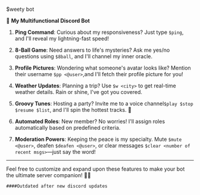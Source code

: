 $weety bot

🤖 **My Multifunctional Discord Bot**

1. **Ping Command**: Curious about my responsiveness? Just type `$ping`, and I'll reveal my lightning-fast speed!

2. **8-Ball Game**: Need answers to life's mysteries? Ask me yes/no questions using `$8ball`, and I'll channel my inner oracle.

3. **Profile Pictures**: Wondering what someone's avatar looks like? Mention their username `$pp <@user>`,and I'll fetch their profile picture for you!

4. **Weather Updates**: Planning a trip? Use `$w <city>` to get real-time weather details. Rain or shine, I've got you covered.

5. **Groovy Tunes**: Hosting a party? Invite me to a voice channel`$play $stop $resume $list`, and I'll spin the hottest tracks. 🎵

6. **Automated Roles**: New member? No worries! I'll assign roles automatically based on predefined criteria.

7. **Moderation Powers**: Keeping the peace is my specialty. Mute `$mute <@user>`, deafen `$deafen <@user>`, or clear messages `$clear <number of recent msgs>`—just say the word!

---

Feel free to customize and expand upon these features to make your bot the ultimate server companion! 🚀🔥

    ####Outdated after new discord updates
